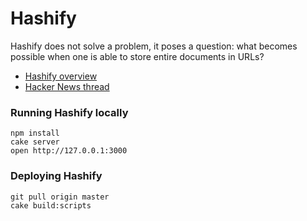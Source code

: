 # Hashify

Hashify does not solve a problem, it poses a question: what becomes possible
when one is able to store entire documents in URLs?

  - [Hashify overview](http://bit.ly/dXYxGU)
  - [Hacker News thread](http://news.ycombinator.com/item?id=2464213)

### Running Hashify locally

    npm install
    cake server
    open http://127.0.0.1:3000

### Deploying Hashify

    git pull origin master
    cake build:scripts
